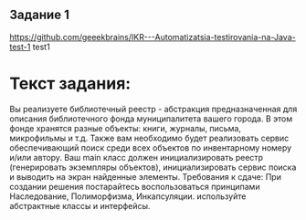 ## Задание 1

https://github.com/geeekbrains/IKR---Automatizatsia-testirovania-na-Java-test-1 test1

# Текст задания:

Вы реализуете библиотечный реестр - абстракция предназначенная для описания библиотечного фонда муниципалитета вашего города. В этом фонде хранятся разные объекты: книги, журналы, письма, микрофильмы и т.д. Также вам необходимо будет реализовать сервис обеспечивающий поиск среди всех объектов по инвентарному номеру и/или автору. Ваш main класс должен инициализировать реестр (генерировать экземпляры объектов), инициализировать сервис поиска и выводить на экран найденные элементы.
Требования к сдаче: 
При создании решения постарайтесь воспользоваться принципами Наследование, Полиморфизма, Инкапсуляции. используйте абстрактные классы и интерфейсы.
